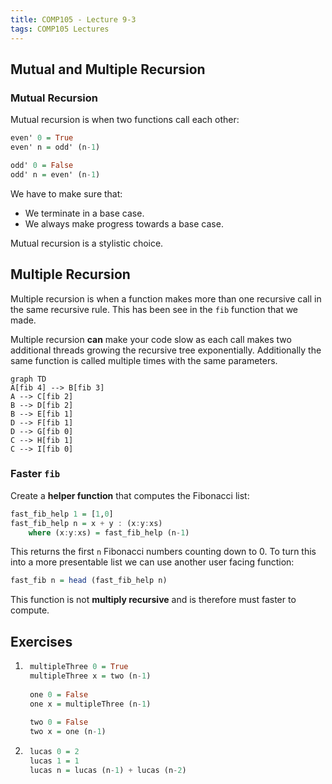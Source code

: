 ```yaml
---
title: COMP105 - Lecture 9-3
tags: COMP105 Lectures
---
```

## Mutual and Multiple Recursion
### Mutual Recursion
Mutual recursion is when two functions call each other:

```haskell
even' 0 = True
even' n = odd' (n-1)

odd' 0 = False
odd' n = even' (n-1)
```

We have to make sure that:

* We terminate in a base case.
* We always make progress towards a base case.

Mutual recursion is a stylistic choice.

## Multiple Recursion
Multiple recursion is when a function makes more than one recursive call in the same recursive rule. This has been see in the `fib` function that we made. 

Multiple recursion **can** make your code slow as each call makes two additional threads growing the recursive tree exponentially. Additionally the same function is called multiple times with the same parameters.

```mermaid
graph TD
A[fib 4] --> B[fib 3]
A --> C[fib 2]
B --> D[fib 2]
B --> E[fib 1]
D --> F[fib 1]
D --> G[fib 0]
C --> H[fib 1]
C --> I[fib 0]
```

### Faster `fib`
Create a **helper function** that computes the Fibonacci list:

```haskell
fast_fib_help 1 = [1,0]
fast_fib_help n = x + y : (x:y:xs)
	where (x:y:xs) = fast_fib_help (n-1)
```

This returns the first `n` Fibonacci numbers counting down to 0. To turn this into a more presentable list we can use another user facing function:

```haskell
fast_fib n = head (fast_fib_help n)
```

This function is not **multiply recursive** and is therefore must faster to compute.

## Exercises
1. ```haskell
	multipleThree 0 = True
	multipleThree x = two (n-1)
	
	one 0 = False
	one x = multipleThree (n-1)
	
	two 0 = False
	two x = one (n-1)
	```

1. ```haskell
	lucas 0 = 2
	lucas 1 = 1
	lucas n = lucas (n-1) + lucas (n-2)
	```